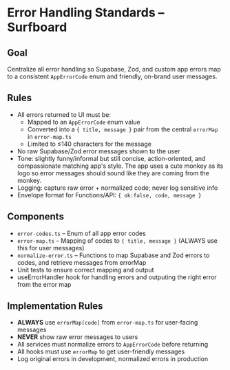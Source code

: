 # Error Handling Standards – Surfboard

## Goal

Centralize all error handling so Supabase, Zod, and custom app errors map to a consistent `AppErrorCode` enum and friendly, on-brand user messages.

## Rules

- All errors returned to UI must be:
  - Mapped to an `AppErrorCode` enum value
  - Converted into a `{ title, message }` pair from the central `errorMap` in `error-map.ts`
  - Limited to ≤140 characters for the message
- No raw Supabase/Zod error messages shown to the user
- Tone: slightly funny/informal but still concise, action-oriented, and compassionate matching app's style. The app uses a cute monkey as its logo so error messages should sound like they are coming from the monkey.
- Logging: capture raw error + normalized code; never log sensitive info
- Envelope format for Functions/API: `{ ok:false, code, message }`

## Components

- `error-codes.ts` – Enum of all app error codes
- `error-map.ts` – Mapping of codes to `{ title, message }` (ALWAYS use this for user messages)
- `normalize-error.ts` – Functions to map Supabase and Zod errors to codes, and retrieve messages from errorMap
- Unit tests to ensure correct mapping and output
- useErrorHandler hook for handling errors and outputing the right error from the error map

## Implementation Rules

- **ALWAYS** use `errorMap[code]` from `error-map.ts` for user-facing messages
- **NEVER** show raw error messages to users
- All services must normalize errors to `AppErrorCode` before returning
- All hooks must use `errorMap` to get user-friendly messages
- Log original errors in development, normalized errors in production
